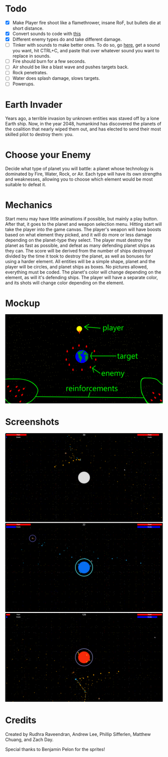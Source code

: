 Todo
=====
- [X] Make Player fire shoot like a flamethrower, insane RoF, but bullets die at short distance. 
- [X] Convert sounds to code with [this](https://github.com/mneubrand/jsfxr)
- [X] Different enemy types do and take different damage.
- [ ] Tinker with sounds to make better ones. To do so, go [here](http://www.superflashbros.net/as3sfxr/), get a sound you want, hit CTRL+C, and paste that over whatever sound you want to replace in sounds.
- [ ] Fire should burn for a few seconds. 
- [ ] Air should be like a blast wave and pushes targets back. 
- [ ] Rock penetrates. 
- [ ] Water does splash damage, slows targets.  
- [ ] Powerups.  

Earth Invader
=====

Years ago, a terrible invasion by unknown entities was staved off by a lone Earth ship. Now, in the year 2048, humankind has discovered the planets of the coalition that nearly wiped them out, and has elected to send their most skilled pilot to destroy them: you.

Choose your Enemy
======

Decide what type of planet you will battle: a planet whose technology is dominated by Fire, Water, Rock, or Air. Each type will have its own strengths and weaknesses, allowing you to choose which element would be most suitable to defeat it.

Mechanics
=====

Start menu may have little animations if possible, but mainly a play button. After that, it goes to the planet and weapon selection menu. Hitting start will take the player into the game canvas. The player's weapon will have boosts based on what element they picked, and it will do more or less damage depending on the planet-type they select. The player must destroy the planet as fast as possible, and defeat as many defending planet ships as they can. The score will be derived from the number of ships destroyed divided by the time it took to destroy the planet, as well as bonuses for using a harder element. All entities will be a simple shape, planet and the player will be circles, and planet ships as boxes. No pictures allowed, everything must be coded. The planet's color will change depending on the element, as will it's defending ships. The player will have a separate color, and its shots will change color depending on the element.

Mockup
=====

![mockup](mockup.png)

Screenshots
=====
![1](1.png)
![2](2.png)
![3](3.png)

Credits
=========

Created by Rudhra Raveendran, Andrew Lee, Phillip Sifferlen, Matthew Chuang, and Zach Day.

Special thanks to Benjamin Pelon for the sprites!
